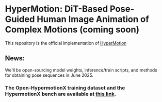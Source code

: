 # HyperMotion: DiT-Based Pose-Guided Human Image Animation of Complex Motions (coming soon)
This repository is the official implementation of [HyperMotion](https://vivocameraresearch.github.io/hypermotion/)
## News:
We'll be open-sourcing model weights, inference/train scripts, and methods for obtaining pose sequences in June 2025.
### The Open-HypermotionX training dataset and the HypermotionX bench are available at [this link](https://docs.google.com/forms/d/e/1FAIpQLSfWK4a7GqI-Yc8GIWcYmUcmZgdnI-vIYQZ1wrXJNQCrDtABQA/viewform?usp=header).

